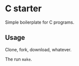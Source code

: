 # C starter

Simple boilerplate for C programs.

## Usage

Clone, fork, download, whatever.

The run `make`.
